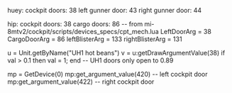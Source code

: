 huey:
    cockpit doors: 38
    left gunner door: 43
    right gunner door: 44

hip:
    cockpit doors: 38
    cargo doors: 86
    -- from mi-8mtv2/cockpit/scripts/devices_specs/cpt_mech.lua
    LeftDoorArg					= 38
    CargoDoorArg					= 86
    leftBlisterArg				  = 133
    rightBlisterArg				  = 131

u = Unit.getByName("UH1 hot beans")
v = u:getDrawArgumentValue(38)
if val > 0.1 then val = 1; end -- UH1 doors only open to 0.89

mp = GetDevice(0)
mp:get_argument_value(420) -- left cockpit door
mp:get_argument_value(422) -- right cockpit door
